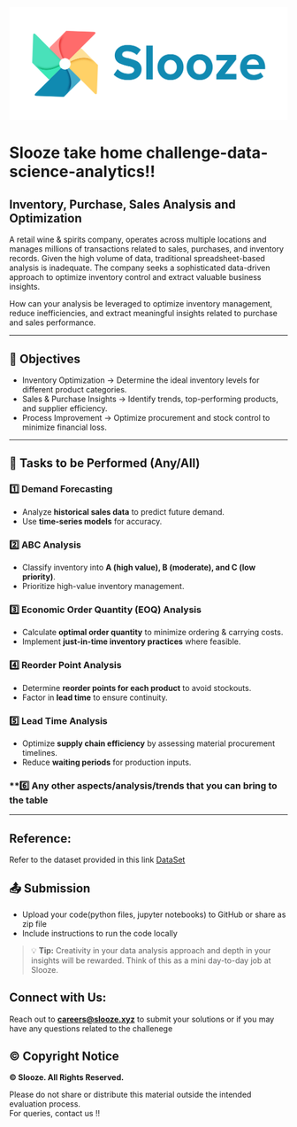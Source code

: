 
![Logo](./public/FFFFFF-1.png)
# Slooze take home challenge-data-science-analytics!!

## Inventory, Purchase, Sales Analysis and Optimization
A retail wine & spirits company, operates across multiple locations and manages millions of transactions related to sales, purchases, and inventory records. Given the high volume of data, traditional spreadsheet-based analysis is inadequate. The company seeks a sophisticated data-driven approach to optimize inventory control and extract valuable business insights.

How can your analysis be leveraged to optimize inventory management, reduce inefficiencies, and extract meaningful insights related to purchase and sales performance.

---

## 🎯 Objectives
- Inventory Optimization → Determine the ideal inventory levels for different product categories.
- Sales & Purchase Insights → Identify trends, top-performing products, and supplier efficiency.
- Process Improvement → Optimize procurement and stock control to minimize financial loss.

---

## 🔎 Tasks to be Performed (Any/All)
### **1️⃣ Demand Forecasting**
- Analyze **historical sales data** to predict future demand.
- Use **time-series models** for accuracy.

### **2️⃣ ABC Analysis**
- Classify inventory into **A (high value), B (moderate), and C (low priority)**.
- Prioritize high-value inventory management.

### **3️⃣ Economic Order Quantity (EOQ) Analysis**
- Calculate **optimal order quantity** to minimize ordering & carrying costs.
- Implement **just-in-time inventory practices** where feasible.

### **4️⃣ Reorder Point Analysis**
- Determine **reorder points for each product** to avoid stockouts.
- Factor in **lead time** to ensure continuity.

### **5️⃣ Lead Time Analysis**
- Optimize **supply chain efficiency** by assessing material procurement timelines.
- Reduce **waiting periods** for production inputs.

### **6️⃣ Any other aspects/analysis/trends that you can bring to the table

---

## Reference:

Refer to the dataset provided in this link [DataSet](https://www.kaggle.com/datasets/sloozecareers/slooze-challenge/data)

## 📤 Submission
- Upload your code(python files, jupyter notebooks) to GitHub or share as zip file
- Include instructions to run the code locally 

> 💡 **Tip:** Creativity in your data analysis approach and depth in your insights will be rewarded. Think of this as a mini day-to-day job at Slooze.

## Connect with Us:

Reach out to **[careers@slooze.xyz](mailto:careers@slooze.xyz)** to submit your solutions or if you may have any questions related to the challenege

## © Copyright Notice

**© Slooze. All Rights Reserved.**

Please do not share or distribute this material outside the intended evaluation process.  
For queries, contact us !!
